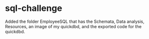 # sql-challenge

Added the folder EmployeeSQL that has the Schemata, Data analysis, Resources, an image of my quickdbd, and the exported code for the quickdbd.
